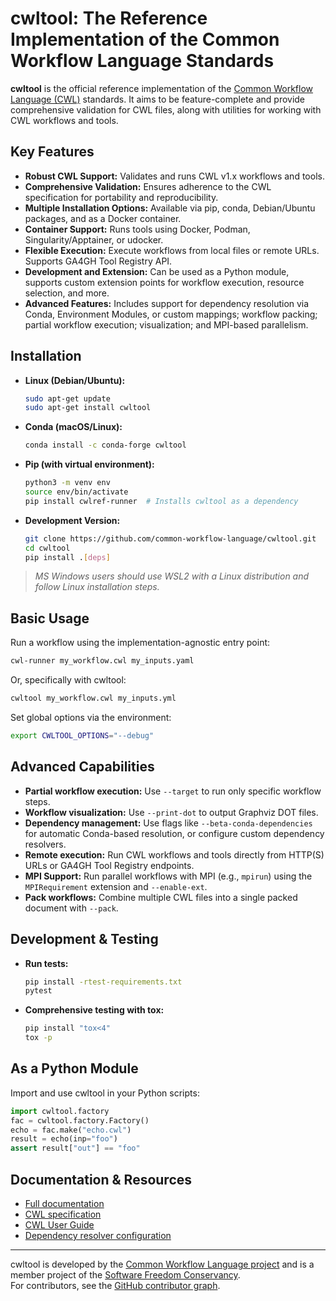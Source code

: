 # cwltool: The Reference Implementation of the Common Workflow Language Standards

**cwltool** is the official reference implementation of the [Common Workflow Language (CWL)](https://www.commonwl.org/) standards. It aims to be feature-complete and provide comprehensive validation for CWL files, along with utilities for working with CWL workflows and tools.

## Key Features

- **Robust CWL Support:** Validates and runs CWL v1.x workflows and tools.
- **Comprehensive Validation:** Ensures adherence to the CWL specification for portability and reproducibility.
- **Multiple Installation Options:** Available via pip, conda, Debian/Ubuntu packages, and as a Docker container.
- **Container Support:** Runs tools using Docker, Podman, Singularity/Apptainer, or udocker.
- **Flexible Execution:** Execute workflows from local files or remote URLs. Supports GA4GH Tool Registry API.
- **Development and Extension:** Can be used as a Python module, supports custom extension points for workflow execution, resource selection, and more.
- **Advanced Features:** Includes support for dependency resolution via Conda, Environment Modules, or custom mappings; workflow packing; partial workflow execution; visualization; and MPI-based parallelism.

## Installation

- **Linux (Debian/Ubuntu):**
  ```bash
  sudo apt-get update
  sudo apt-get install cwltool
  ```
- **Conda (macOS/Linux):**
  ```bash
  conda install -c conda-forge cwltool
  ```
- **Pip (with virtual environment):**
  ```bash
  python3 -m venv env
  source env/bin/activate
  pip install cwlref-runner  # Installs cwltool as a dependency
  ```
- **Development Version:**
  ```bash
  git clone https://github.com/common-workflow-language/cwltool.git
  cd cwltool
  pip install .[deps]
  ```

> *MS Windows users should use WSL2 with a Linux distribution and follow Linux installation steps.*

## Basic Usage

Run a workflow using the implementation-agnostic entry point:
```bash
cwl-runner my_workflow.cwl my_inputs.yaml
```

Or, specifically with cwltool:
```bash
cwltool my_workflow.cwl my_inputs.yml
```

Set global options via the environment:
```bash
export CWLTOOL_OPTIONS="--debug"
```

## Advanced Capabilities

- **Partial workflow execution:** Use `--target` to run only specific workflow steps.
- **Workflow visualization:** Use `--print-dot` to output Graphviz DOT files.
- **Dependency management:** Use flags like `--beta-conda-dependencies` for automatic Conda-based resolution, or configure custom dependency resolvers.
- **Remote execution:** Run CWL workflows and tools directly from HTTP(S) URLs or GA4GH Tool Registry endpoints.
- **MPI Support:** Run parallel workflows with MPI (e.g., `mpirun`) using the `MPIRequirement` extension and `--enable-ext`.
- **Pack workflows:** Combine multiple CWL files into a single packed document with `--pack`.

## Development & Testing

- **Run tests:**
  ```bash
  pip install -rtest-requirements.txt
  pytest
  ```
- **Comprehensive testing with tox:**
  ```bash
  pip install "tox<4"
  tox -p
  ```

## As a Python Module

Import and use cwltool in your Python scripts:
```python
import cwltool.factory
fac = cwltool.factory.Factory()
echo = fac.make("echo.cwl")
result = echo(inp="foo")
assert result["out"] == "foo"
```

## Documentation & Resources

- [Full documentation](https://cwltool.readthedocs.io/en/latest/)
- [CWL specification](https://www.commonwl.org/)
- [CWL User Guide](http://www.commonwl.org/user_guide/)
- [Dependency resolver configuration](https://docs.galaxyproject.org/en/latest/admin/dependency_resolvers.html)

---

cwltool is developed by the [Common Workflow Language project](https://www.commonwl.org/) and is a member project of the [Software Freedom Conservancy](https://sfconservancy.org/).  
For contributors, see the [GitHub contributor graph](https://github.com/common-workflow-language/cwltool/graphs/contributors).
